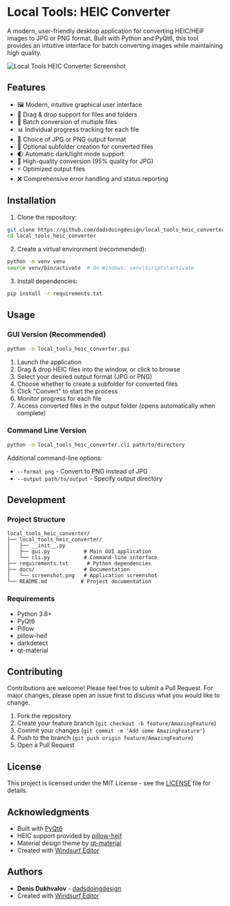 # Local Tools: HEIC Converter

A modern, user-friendly desktop application for converting HEIC/HEIF images to JPG or PNG format. Built with Python and PyQt6, this tool provides an intuitive interface for batch converting images while maintaining high quality.

![Local Tools HEIC Converter Screenshot](docs/screenshot.png)

## Features

- 🖼️ Modern, intuitive graphical user interface
- 📁 Drag & drop support for files and folders
- 🔄 Batch conversion of multiple files
- 📊 Individual progress tracking for each file
- 🎨 Choice of JPG or PNG output format
- 📂 Optional subfolder creation for converted files
- 🌓 Automatic dark/light mode support
- 🎯 High-quality conversion (95% quality for JPG)
- ⚡ Optimized output files
- ❌ Comprehensive error handling and status reporting

## Installation

1. Clone the repository:
```bash
git clone https://github.com/dadsdoingdesign/local_tools_heic_converter.git
cd local_tools_heic_converter
```

2. Create a virtual environment (recommended):
```bash
python -m venv venv
source venv/bin/activate  # On Windows: venv\Scripts\activate
```

3. Install dependencies:
```bash
pip install -r requirements.txt
```

## Usage

### GUI Version (Recommended)
```bash
python -m local_tools_heic_converter.gui
```

1. Launch the application
2. Drag & drop HEIC files into the window, or click to browse
3. Select your desired output format (JPG or PNG)
4. Choose whether to create a subfolder for converted files
5. Click "Convert" to start the process
6. Monitor progress for each file
7. Access converted files in the output folder (opens automatically when complete)

### Command Line Version
```bash
python -m local_tools_heic_converter.cli path/to/directory
```

Additional command-line options:
- `--format png` - Convert to PNG instead of JPG
- `--output path/to/output` - Specify output directory

## Development

### Project Structure
```
local_tools_heic_converter/
├── local_tools_heic_converter/
│   ├── __init__.py
│   ├── gui.py           # Main GUI application
│   └── cli.py           # Command-line interface
├── requirements.txt      # Python dependencies
├── docs/                # Documentation
│   └── screenshot.png   # Application screenshot
└── README.md           # Project documentation
```

### Requirements
- Python 3.8+
- PyQt6
- Pillow
- pillow-heif
- darkdetect
- qt-material

## Contributing

Contributions are welcome! Please feel free to submit a Pull Request. For major changes, please open an issue first to discuss what you would like to change.

1. Fork the repository
2. Create your feature branch (`git checkout -b feature/AmazingFeature`)
3. Commit your changes (`git commit -m 'Add some AmazingFeature'`)
4. Push to the branch (`git push origin feature/AmazingFeature`)
5. Open a Pull Request

## License

This project is licensed under the MIT License - see the [LICENSE](LICENSE) file for details.

## Acknowledgments

- Built with [PyQt6](https://www.riverbankcomputing.com/software/pyqt/)
- HEIC support provided by [pillow-heif](https://github.com/bigcat88/pillow_heif)
- Material design theme by [qt-material](https://github.com/UN-GCPDS/qt-material)
- Created with [Windsurf Editor](https://www.codeium.com/windsurf)

## Authors

- **Denis Dukhvalov** - [dadsdoingdesign](https://github.com/dadsdoingdesign)
- Created with [Windsurf Editor](https://www.codeium.com/windsurf)
